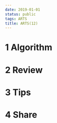 ```yaml
---
date: 2019-01-01
status: public
tags: ARTS
title: ARTS(12)
---
```


# 1 Algorithm
# 2 Review
# 3 Tips
# 4 Share
